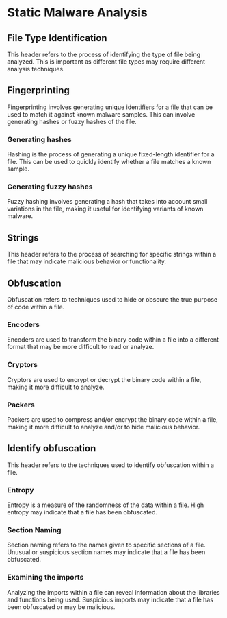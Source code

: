 # Static Malware Analysis

## File Type Identification
This header refers to the process of identifying the type of file being analyzed. This is important as different file types may require different analysis techniques.

## Fingerprinting
Fingerprinting involves generating unique identifiers for a file that can be used to match it against known malware samples. This can involve generating hashes or fuzzy hashes of the file.

### Generating hashes
Hashing is the process of generating a unique fixed-length identifier for a file. This can be used to quickly identify whether a file matches a known sample.

### Generating fuzzy hashes
Fuzzy hashing involves generating a hash that takes into account small variations in the file, making it useful for identifying variants of known malware.

## Strings
This header refers to the process of searching for specific strings within a file that may indicate malicious behavior or functionality.

## Obfuscation
Obfuscation refers to techniques used to hide or obscure the true purpose of code within a file.

### Encoders
Encoders are used to transform the binary code within a file into a different format that may be more difficult to read or analyze.

### Cryptors
Cryptors are used to encrypt or decrypt the binary code within a file, making it more difficult to analyze.

### Packers
Packers are used to compress and/or encrypt the binary code within a file, making it more difficult to analyze and/or to hide malicious behavior.

## Identify obfuscation
This header refers to the techniques used to identify obfuscation within a file.

### Entropy
Entropy is a measure of the randomness of the data within a file. High entropy may indicate that a file has been obfuscated.

### Section Naming
Section naming refers to the names given to specific sections of a file. Unusual or suspicious section names may indicate that a file has been obfuscated.

### Examining the imports
Analyzing the imports within a file can reveal information about the libraries and functions being used. Suspicious imports may indicate that a file has been obfuscated or may be malicious. 
